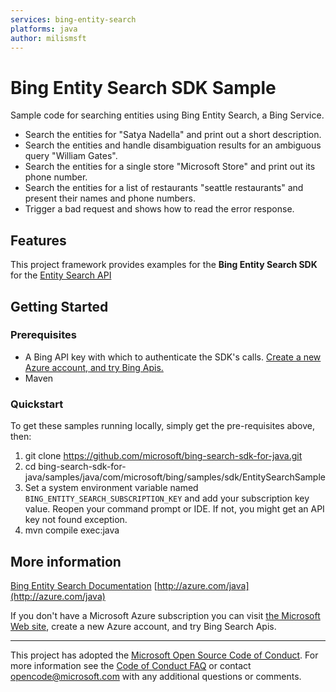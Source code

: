 ```yaml
---
services: bing-entity-search
platforms: java
author: milismsft
---
```


# Bing Entity Search SDK Sample ##

Sample code for searching entities using Bing Entity Search, a Bing Service.
- Search the entities for "Satya Nadella" and print out a short description.
- Search the entities and handle disambiguation results for an ambiguous query "William Gates".
- Search the entities for a single store "Microsoft Store" and print out its phone number.
- Search the entities for a list of restaurants "seattle restaurants" and present their names and phone numbers.
- Trigger a bad request and shows how to read the error response.


## Features

This project framework provides examples for the **Bing Entity Search SDK** for the [Entity Search API](https://api.bing.microsoft.com/v7.0/entities)

## Getting Started

### Prerequisites

- A Bing API key with which to authenticate the SDK's calls. [Create a new Azure account, and try Bing Apis.](https://portal.azure.com/#create/microsoft.bingsearch)
- Maven

### Quickstart

To get these samples running locally, simply get the pre-requisites above, then:

1. git clone https://github.com/microsoft/bing-search-sdk-for-java.git
2. cd bing-search-sdk-for-java/samples/java/com/microsoft/bing/samples/sdk/EntitySearchSample
3. Set a system environment variable named `BING_ENTITY_SEARCH_SUBSCRIPTION_KEY` and add your subscription key value. Reopen your command prompt or IDE. If not, you might get an API key not found exception.
4. mvn compile exec:java

## More information ##

[Bing Entity Search Documentation](https://docs.microsoft.com/en-us/bing/search-apis/bing-entity-search/overview)
[http://azure.com/java](http://azure.com/java)

If you don't have a Microsoft Azure subscription you can visit [the Microsoft Web site](https://portal.azure.com/#create/microsoft.bingsearch), create a new Azure account, and try Bing Search Apis.

---

This project has adopted the [Microsoft Open Source Code of Conduct](https://opensource.microsoft.com/codeofconduct/). For more information see the [Code of Conduct FAQ](https://opensource.microsoft.com/codeofconduct/faq/) or contact [opencode@microsoft.com](mailto:opencode@microsoft.com) with any additional questions or comments.

